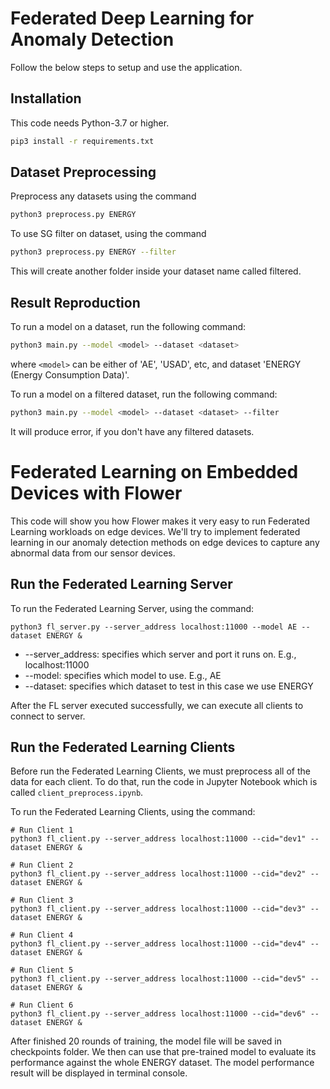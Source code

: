 # Federated Deep Learning for Anomaly Detection
Follow the below steps to setup and use the application.

## Installation
This code needs Python-3.7 or higher.
```bash
pip3 install -r requirements.txt
```

## Dataset Preprocessing
Preprocess any datasets using the command
```bash
python3 preprocess.py ENERGY
```

To use SG filter on dataset, using the command
```bash
python3 preprocess.py ENERGY --filter
```
This will create another folder inside your dataset name called filtered.

## Result Reproduction
To run a model on a dataset, run the following command:
```bash
python3 main.py --model <model> --dataset <dataset>
```
where `<model>` can be either of 'AE', 'USAD', etc, and dataset 'ENERGY (Energy Consumption Data)'. 

To run a model on a filtered dataset, run the following command:
```bash
python3 main.py --model <model> --dataset <dataset> --filter
```
It will produce error, if you don't have any filtered datasets.


# Federated Learning on Embedded Devices with Flower

This code will show you how Flower makes it very easy to run Federated Learning workloads on edge devices.
We'll try to implement federated learning in our anomaly detection methods on edge devices to capture any abnormal data from our sensor devices.

## Run the Federated Learning Server

To run the Federated Learning Server, using the command:
```
python3 fl_server.py --server_address localhost:11000 --model AE --dataset ENERGY &
```
- --server_address: specifies which server and port it runs on. E.g., localhost:11000
- --model: specifies which model to use. E.g., AE
- --dataset: specifies which dataset to test in this case we use ENERGY

After the FL server executed successfully, we can execute all clients to connect to server.

## Run the Federated Learning Clients

Before run the Federated Learning Clients, we must preprocess all of the data for each client. To do that, run the code in Jupyter Notebook which is called `client_preprocess.ipynb`.

To run the Federated Learning Clients, using the command:
```
# Run Client 1
python3 fl_client.py --server_address localhost:11000 --cid="dev1" --dataset ENERGY &

# Run Client 2
python3 fl_client.py --server_address localhost:11000 --cid="dev2" --dataset ENERGY &

# Run Client 3
python3 fl_client.py --server_address localhost:11000 --cid="dev3" --dataset ENERGY &

# Run Client 4
python3 fl_client.py --server_address localhost:11000 --cid="dev4" --dataset ENERGY &

# Run Client 5
python3 fl_client.py --server_address localhost:11000 --cid="dev5" --dataset ENERGY &

# Run Client 6
python3 fl_client.py --server_address localhost:11000 --cid="dev6" --dataset ENERGY &
```

After finished 20 rounds of training, the model file will be saved in checkpoints folder. We then can use that pre-trained model to evaluate its performance against the whole ENERGY dataset. The model performance result will be displayed in terminal console.
